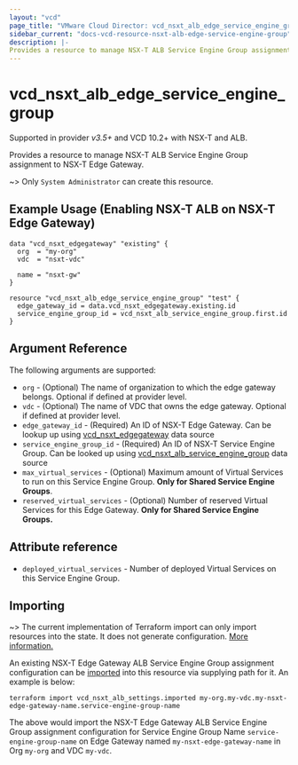 ```yaml
---
layout: "vcd"
page_title: "VMware Cloud Director: vcd_nsxt_alb_edge_service_engine_group"
sidebar_current: "docs-vcd-resource-nsxt-alb-edge-service-engine-group"
description: |-
Provides a resource to manage NSX-T ALB Service Engine Group assignment to NSX-T Edge Gateway.
---
```


# vcd\_nsxt\_alb\_edge\_service\_engine\_group

Supported in provider *v3.5+* and VCD 10.2+ with NSX-T and ALB.

Provides a resource to manage NSX-T ALB Service Engine Group assignment to NSX-T Edge Gateway.

~> Only `System Administrator` can create this resource.

## Example Usage (Enabling NSX-T ALB on NSX-T Edge Gateway)

```hcl
data "vcd_nsxt_edgegateway" "existing" {
  org  = "my-org"
  vdc  = "nsxt-vdc"

  name = "nsxt-gw"
}

resource "vcd_nsxt_alb_edge_service_engine_group" "test" {
  edge_gateway_id = data.vcd_nsxt_edgegateway.existing.id
  service_engine_group_id = vcd_nsxt_alb_service_engine_group.first.id
}
```

## Argument Reference

The following arguments are supported:

* `org` - (Optional) The name of organization to which the edge gateway belongs. Optional if defined at provider level.
* `vdc` - (Optional) The name of VDC that owns the edge gateway. Optional if defined at provider level.
* `edge_gateway_id` - (Required) An ID of NSX-T Edge Gateway. Can be lookup up using
  [vcd_nsxt_edgegateway](/providers/vmware/vcd/latest/docs/data-sources/nsxt_edgegateway) data source
* `service_engine_group_id` - (Required) An ID of NSX-T Service Engine Group. Can be looked up using
  [vcd_nsxt_alb_service_engine_group](/providers/vmware/vcd/latest/docs/data-sources/nsxt_alb_service_engine_group) data source
* `max_virtual_services` - (Optional) Maximum amount of Virtual Services to run on this Service Engine Group. **Only for
  Shared Service Engine Groups**.
* `reserved_virtual_services` - (Optional) Number of reserved Virtual Services for this Edge Gateway. **Only for Shared
  Service Engine Groups.**

## Attribute reference

* `deployed_virtual_services` -  Number of deployed Virtual Services on this Service Engine Group.

## Importing

~> The current implementation of Terraform import can only import resources into the state.
It does not generate configuration. [More information.](https://www.terraform.io/docs/import/)

An existing NSX-T Edge Gateway ALB Service Engine Group assignment configuration can be [imported][docs-import] into
this resource via supplying
path for it. An example is below:

[docs-import]: https://www.terraform.io/docs/import/

```
terraform import vcd_nsxt_alb_settings.imported my-org.my-vdc.my-nsxt-edge-gateway-name.service-engine-group-name
```

The above would import the NSX-T Edge Gateway ALB Service Engine Group assignment configuration for Service Engine Group
Name `service-engine-group-name` on  Edge Gateway named `my-nsxt-edge-gateway-name` in Org `my-org`
and VDC `my-vdc`.